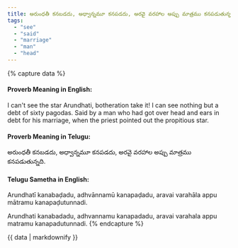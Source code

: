 ```yaml
---
title: అరుంధతీ కనబడదు, అధ్వాన్నమూ కనపడదు, అరవై వరహాల అప్పు మాత్రము కనపడుతున్నది.
tags:
  - "see"
  - "said"
  - "marriage"
  - "man"
  - "head"
---
```


{% capture data %}
#### Proverb Meaning in English:
I can't see the star Arundhati, botheration take it! I can see nothing but a debt of sixty pagodas.
Said by a man who had got over head and ears in debt for his marriage, when the priest pointed out the propitious star.

#### Proverb Meaning in Telugu:
అరుంధతీ కనబడదు, అధ్వాన్నమూ కనపడదు, అరవై వరహాల అప్పు మాత్రము కనపడుతున్నది.

#### Telugu Sametha in English:
Arundhatī kanabaḍadu, adhvānnamū kanapaḍadu, aravai varahāla appu mātramu kanapaḍutunnadi.

Arundhati kanabadadu, adhvannamu kanapadadu, aravai varahala appu matramu kanapadutunnadi.
{% endcapture %}

{{ data | markdownify }}

